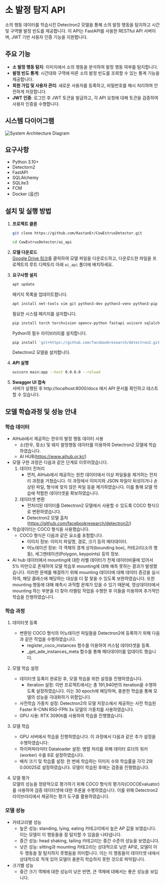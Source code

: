 # 소 발정 탐지 API
소의 행동 데이터를 학습시킨 Detectron2 모델을 통해 소의 발정 행동을 탐지하고 시간 및 구역별 발정 빈도를 제공합니다. 이 API는 FastAPI를 사용한 RESTful API 서버이며, JWT 기반 사용자 인증 기능을 지원합니다.

## 주요 기능
- **소 발정 행동 탐지**: 이미지에서 소의 행동을 분석하여 발정 행동 여부를 탐지합니다.
- **발정 빈도 통계**: 시간대와 구역에 따른 소의 발정 빈도를 조회할 수 있는 통계 기능을 제공합니다.
- **회원 가입 및 사용자 관리**: 새로운 사용자를 등록하고, 비밀번호를 해시 처리하여 안전하게 저장합니다.
- **JWT 인증**: 로그인 후 JWT 토큰을 발급하고, 각 API 요청에 대해 토큰을 검증하여 사용자 인증을 수행합니다.

## 시스템 다이어그램
![System Architecture Diagram](assets/system-diagram.png)

## 요구사항
- Python 3.10+
- Detectorn2
- FastAPI
- SQLAlchemy
- SQLite3
- FCM
- Docker (옵션)

## 설치 및 실행 방법
1. **프로젝트 클론**
   ```bash
   git clone https://github.com/KastanEr/CowEstrusDetector.git
   ```
   ```bash
   cd CowEstrusDetector/ai_api
   ```  

2. **모델 다운로드**  
   [Google Drive 링크](https://drive.google.com/file/d/1JaSq2qgo8gM3uOHgEdYbvLdcjxNwMMQl/view?usp=share_link)를 클릭하여 모델 파일을 다운로드하고, 다운로드한 파일을 프로젝트의 루트 디렉토리 아래 `ai_api` 폴더에 배치하세요.  

3. **요구사항 설치**
   ```bash
   apt update
   ```
   패키지 목록을 업데이트합니다.
   ```bash
   apt install net-tools vim git python3-dev python3-venv python3-pip libgl1-mesa-glx libglib2.0-0
   ```
   필요한 시스템 패키지를 설치합니다.
   ```bash
   pip install torch torchvision opencv-python fastapi uvicorn sqlalchemy pyjwt python-multipart pyfcm
   ```
   Python의 필수 라이브러리를 설치합니다.
   ```bash
   pip install 'git+https://github.com/facebookresearch/detectron2.git'
   ```
   Detectron2 모델을 설치합니다.

4. **API 실행**
   ```bash
   uvicorn main:app --host 0.0.0.0 --reload
   ```

5. **Swagger UI 접속**  
   서버가 실행된 후 http://localhost:8000/docs 에서 API 문서를 확인하고 테스트할 수 있습니다.

## 모델 학습과정 및 성능 안내
### 학습 데이터
  - AIHub에서 제공하는 한우의 발정 행동 데이터 사용
    - 소(한우, 젖소) 및 돼지 발정행동 데이터를 이용하여 Detectron2 모델에 학습하였습니다.
    - AI HUB(https://www.aihub.or.kr/)
  - 모델 구현 과정은 다음과 같은 단계로 이루어졌습니다.
    1. 데이터 전처리  
        - 먼저, AIHub에서 제공하는 원천 데이터에서 이상 파일들을 제거하는 전처리 과정을 거쳤습니다. 이 과정에서 이미지와 JSON 파일이 뒤섞이거나 손상된 파일, 형식에 맞지 않은 파일 등을 제거하였습니다. 이를 통해 모델 학습에 적합한 데이터셋을 확보하였습니다.
    2. 데이터셋 변환  
        - 전처리된 데이터를 Detectron2 모델에서 사용할 수 있도록 COCO 형식으로 변환하였습니다.
        - Detectron2 모델 출처(https://github.com/facebookresearch/detectron2/)
  - 학습데이터는 COCO 형식을 사용했습니다.
    - COCO 형식은 다음과 같은 요소를 포함합니다.
      - 이미지 정보: 이미지 파일명, 경로, 크기 등의 메타데이터.
      - 어노테이션 정보: 각 객체의 경계 상자(bounding box), 카테고리(소의 행동), 세그멘테이션(Polygon, keypoints) 등의 정보.
  - AI hub 데이터에서 mounting에 대한 라벨 데이터가 전체 데이터비율에 있어서 5% 미만으로 존재하여 모델 학습후 mounting에 대해 예측 못하는 결과가 발생했습니다. 이러한 문제를 해결하기 위해 mounting 데이터에 대해 데이터 증강을 실시하여, 해당 클래스에 해당하는 대상을 더 잘 찾을 수 있도록 보완하였습니다. 또한 mounting 행동에 대해 예측시 과적합 문제가 있을 수 있기 때문에, 영상데이터에서 mounting 하는 부분을 더 찾아 라벨링 작업을 수행한 후 이들을 이용하여 추가적인 학습을 진행하였습니다.

### 학습 과정
  1. 데이터셋 등록
     - 변환된 COCO 형식의 어노테이션 파일들을 Detectron2에 등록하기 위해 다음과 같은 작업을 수행하였습니다.
       - register_coco_instances 함수를 이용하여 커스텀 데이터셋을 등록.
       - _get_ade_instances_meta 함수를 통해 메타데이터를 업데이트 했습니다.

  2. 모델 학습 설정
     - 데이터셋 등록이 완료된 후, 모델 학습을 위한 설정을 진행하였습니다.
       - Iteration 설정: 이번 프로젝트에서는 총 191,940번의 iteration을 수행하도록 설정하였습니다. 이는 30 epoch에 해당하며, 충분한 학습을 통해 모델의 성능을 극대화하기 위함입니다.
     - 사전학습 가중치 설정: Detectron2의 모델 저장소에서 제공하는 사전 학습된 Faster R-CNN R50-FPN 3x 모델의 가중치를 사용하였습니다.
     - GPU 사용: RTX 3090ti를 사용하여 학습을 진행했습니다.

  3. 모델 학습
     - GPU 서버에서 학습을 진행하였습니다. 이 과정에서 다음과 같은 추가 설정을 수행하였습니다:
     - 하이퍼파라미터 Dataloader 설정: 병렬 처리를 위해 데이터 로더의 워커(worker) 수를 8로 설정하였습니다.
     - 배치 크기 및 학습률 설정: 한 번에 학습하는 이미지 수와 학습률을 각각 2와 0.00025로 설정하였습니다. 모델이 학습된 후에는 검증을 진행했습니다.

  4. 모델 평가  
  모델의 성능을 정량적으로 평가하기 위해 COCO 형식의 평가자(COCOEvaluator)를 사용하여 검증 데이터셋에 대한 추론을 수행하였습니다. 이를 위해 Detectron2 라이브러리에서 제공하는 평가 도구를 활용하였습니다.

### 모델 성능
- 카테고리별 성능
  - 높은 성능: standing, lying, eating 카테고리에서 높은 AP 값을 보였습니다. 이는 모델이 이 행동들을 잘 탐지할 수 있음을 나타냅니다.
  - 중간 성능: head shaking, tailing 카테고리는 중간 수준의 성능을 보였습니다.
  - 낮은 성능: sitting과 mounting 카테고리는 상대적으로 낮은 AP로, 모델이 이 두 행동을 잘 탐지하지 못했음을 의미합니다. 이는 이 행동들이 데이터셋 내에서 상대적으로 적게 있어 모델이 충분히 학습하지 못한 것으로 파악됩니다.
- 크기별 성능
  - 중간 크기 객체에 대한 성능이 낮은 반면, 큰 객체에 대해서는 좋은 성능을 보입니다.
